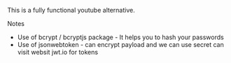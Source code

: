 This is a fully functional youtube alternative.


Notes
- Use of bcrypt / bcryptjs package - It helps you to hash your passwords
- Use of jsonwebtoken - can encrypt payload and we can use secret
  can visit websit jwt.io for tokens
